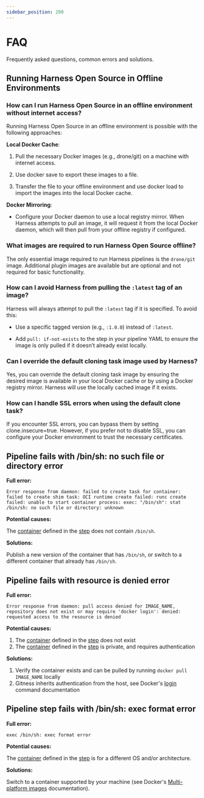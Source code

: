 ```yaml
---
sidebar_position: 200
---
```


# FAQ

Frequently asked questions, common errors and solutions.

## Running Harness Open Source in Offline Environments

### How can I run Harness Open Source in an offline environment without internet access?

Running Harness Open Source in an offline environment is possible with the following approaches:

**Local Docker Cache**:

1. Pull the necessary Docker images (e.g., drone/git) on a machine with internet access.

2. Use docker save to export these images to a file.

3. Transfer the file to your offline environment and use docker load to import the images into the local Docker cache.

**Docker Mirroring**:

- Configure your Docker daemon to use a local registry mirror. When Harness attempts to pull an image, it will request it from the local Docker daemon, which will then pull from your offline registry if configured.

### What images are required to run Harness Open Source offline?

The only essential image required to run Harness pipelines is the `drone/git` image. Additional plugin images are available but are optional and not required for basic functionality.

### How can I avoid Harness from pulling the `:latest` tag of an image?

Harness will always attempt to pull the `:latest` tag if it is specified. To avoid this:

- Use a specific tagged version (e.g., `:1.0.0`) instead of `:latest`.

- Add `pull: if-not-exists` to the step in your pipeline YAML to ensure the image is only pulled if it doesn’t already exist locally.

### Can I override the default cloning task image used by Harness?

Yes, you can override the default cloning task image by ensuring the desired image is available in your local Docker cache or by using a Docker registry mirror. Harness will use the locally cached image if it exists.

### How can I handle SSL errors when using the default clone task?

If you encounter SSL errors, you can bypass them by setting clone.insecure=true. However, if you prefer not to disable SSL, you can configure your Docker environment to trust the necessary certificates.


## Pipeline fails with /bin/sh: no such file or directory error

__Full error:__

```wordWrap=true
Error response from daemon: failed to create task for container: failed to create shim task: OCI runtime create failed: runc create failed: unable to start container process: exec: "/bin/sh": stat /bin/sh: no such file or directory: unknown
```

__Potential causes:__

The [container](/docs/open-source/reference/pipelines/yaml/container) defined in the [step](/docs/category/steps-1) does not contain `/bin/sh`.

__Solutions:__

Publish a new version of the container that has `/bin/sh`, or switch to a different container that already has `/bin/sh`.

## Pipeline fails with resource is denied error

__Full error:__

```
Error response from daemon: pull access denied for IMAGE_NAME, repository does not exist or may require 'docker login': denied: requested access to the resource is denied
```

__Potential causes:__

1. The [container](/docs/open-source/reference/pipelines/yaml/container) defined in the [step](/docs/category/steps-1) does not exist
2. The [container](/docs/open-source/reference/pipelines/yaml/container) defined in the [step](/docs/category/steps-1) is private, and requires authentication

__Solutions:__

1. Verify the container exists and can be pulled by running `docker pull IMAGE_NAME` locally
2. Gitness inherits authentication from the host, see Docker's [login](https://docs.docker.com/reference/cli/docker/login/) command documentation

## Pipeline step fails with /bin/sh: exec format error

__Full error:__

```
exec /bin/sh: exec format error
```

__Potential causes:__

The [container](/docs/open-source/reference/pipelines/yaml/container) defined in the [step](/docs/category/steps-1) is for a different OS and/or architecture.

__Solutions:__

Switch to a container supported by your machine (see Docker's [Multi-platform images](https://docs.docker.com/build/building/multi-platform/) documentation).
